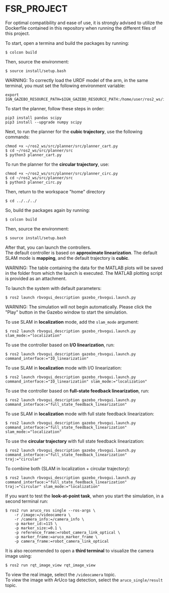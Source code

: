 # FSR_PROJECT

For optimal compatibility and ease of use, it is strongly advised to utilize the Dockerfile contained in this repository when running the different files of this project.

To start, open a termina and build the packages by running:

    $ colcon build

Then, source the environment:

    $ source install/setup.bash

WARNING: To correctly load the URDF model of the arm, in the same terminal, you must set the following environment variable:

    export IGN_GAZEBO_RESOURCE_PATH=$IGN_GAZEBO_RESOURCE_PATH:/home/user/ros2_ws/install/ur_description/share:/home/user/ros2_ws/install/rbvogui_description/share

To start the planner, follow these steps in order:

    pip3 install pandas scipy
    pip3 install --upgrade numpy scipy

Next, to run the planner for the **cubic trajectory**, use the following commands:

    chmod +x ~/ros2_ws/src/planner/src/planner_cart.py
    $ cd ~/ros2_ws/src/planner/src
    $ python3 planner_cart.py

To run the planner for the **circular trajectory**, use:

    chmod +x ~/ros2_ws/src/planner/src/planner_circ.py
    $ cd ~/ros2_ws/src/planner/src
    $ python3 planner_circ.py

Then, return to the workspace "home" directory

    $ cd ../../../

So, build the packages again by running:

    $ colcon build

Then, source the environment:

    $ source install/setup.bash

After that, you can launch the controllers.    
The default controller is based on **approximate linearization**.
The default SLAM mode is **mapping**, and the default trajectory is **cubic**.

WARNING: The table containing the data for the MATLAB plots will be saved in the folder from which the launch is executed. The MATLAB plotting script is provided as an attachment.

To launch the system with default parameters:

    $ ros2 launch rbvogui_description gazebo_rbvogui.launch.py
    
WARNING: The simulation will not begin automatically. Please click the "Play" button in the Gazebo window to start the simulation.    

To use SLAM in **localization** mode, add the `slam_mode` argument:

    $ ros2 launch rbvogui_description gazebo_rbvogui.launch.py slam_mode:="localization"

To use the controller based on **I/O linearization**, run:

    $ ros2 launch rbvogui_description gazebo_rbvogui.launch.py command_interface:="IO_linearization"

To use SLAM in **localization** mode with I/O linearization:

    $ ros2 launch rbvogui_description gazebo_rbvogui.launch.py command_interface:="IO_linearization" slam_mode:="localization"

To use the controller based on **full-state feedback linearization**, run:

    $ ros2 launch rbvogui_description gazebo_rbvogui.launch.py command_interface:="full_state_feedback_linearization"

To use SLAM in **localization** mode with full state feedback linearization:

    $ ros2 launch rbvogui_description gazebo_rbvogui.launch.py command_interface:="full_state_feedback_linearization" slam_mode:="localization"

To use the **circular trajectory** with full state feedback linearization:

    $ ros2 launch rbvogui_description gazebo_rbvogui.launch.py command_interface:="full_state_feedback_linearization" traj:="circular"

To combine both (SLAM in localization + circular trajectory):

    $ ros2 launch rbvogui_description gazebo_rbvogui.launch.py command_interface:="full_state_feedback_linearization" traj:="circular" slam_mode:="localization"
     
If you want to test the **look-at-point task**, when you start the simulation, in a second terminal run:

    $ ros2 run aruco_ros single --ros-args \
        -r /image:=/videocamera \
        -r /camera_info:=/camera_info \
        -p marker_id:=115 \
        -p marker_size:=0.1 \
        -p reference_frame:=robot_camera_link_optical \
        -p marker_frame:=aruco_marker_frame \
        -p camera_frame:=robot_camera_link_optical

It is also recommended to open a **third terminal** to visualize the camera image using:

    $ ros2 run rqt_image_view rqt_image_view

To view the real image, select the `/videocamera` topic.  
To view the image with ArUco tag detection, select the `aruco_single/result` topic.
